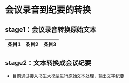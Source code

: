 # 会议录音到纪要的转换

## stage1：会议录音转换原始文本


| 条目1 | 条目2 | 条目3 |  
|---|---|---|


## stage2：文本转换成会议纪要
- 目前通过接入书生大模型进行原始文本处理，输出文字纪要